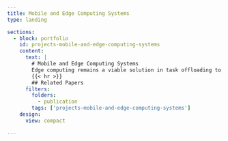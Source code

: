 ```yaml
---
title: Mobile and Edge Computing Systems
type: landing

sections:
  - block: portfolio
    id: projects-mobile-and-edge-computing-systems
    content:
      text: |
        # Mobile and Edge Computing Systems
        Edge computing remains a viable solution in task offloading to balance between network latency and computational power. Our research focuses on the co-design between mobile and edge systems to achieve better efficiency on mobile applications with heavy workload, such as mobile VR rendering.
        {{< hr >}}
        ## Related Papers
      filters:
        folders:
          - publication
        tags: ['projects-mobile-and-edge-computing-systems']
    design:
      view: compact

---
```

